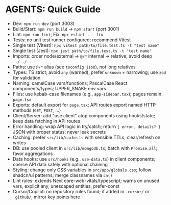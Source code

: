 # AGENTS: Quick Guide
- Dev: `npm run dev` (port 3003)
- Build/Start: `npm run build` → `npm start` (port 3001)
- Lint: `npm run lint`; Fix: `npx eslint . --fix`
- Tests: no unit test runner configured; recommend Vitest
- Single test (Vitest): `npx vitest path/to/file.test.ts -t "test name"`
- Single test (Jest): `npx jest path/to/file.test.ts -t "test name"`
- Imports: order node/external → `@/*` internal → relative; avoid deep `../../..`
- Paths: use `@/*` alias (see `tsconfig.json`), not long relatives
- Types: TS strict; avoid `any` (warned), prefer `unknown` + narrowing; use `zod` for validation
- Naming: camelCase vars/functions; PascalCase React components/types; UPPER_SNAKE env vars
- Files: use kebab-case filenames (e.g., `app-sidebar.tsx`); pages remain `page.tsx`
- Exports: default export for `page.tsx`; API routes export named HTTP methods (`GET`, `POST`, ...)
- Client/Server: add "use client" atop components using hooks/state; keep data fetching in API routes
- Error handling: wrap API logic in try/catch; return `{ error, details? }` JSON with proper status; never leak secrets
- Caching: prefer `src/lib/cache.ts` with sensible TTLs; clear/refresh on writes
- DB: use pooled client in `src/lib/mongodb.ts`; batch with `Promise.all`; favor aggregations
- Data hooks: use `src/hooks` (e.g., `use-data.ts`) in client components; coerce API data safely with optional chaining
- Styling: change only CSS variables in `src/app/globals.css`; follow shadcn/ui patterns; merge classnames via `cn()`
- Lint rules: extends Next core-web-vitals/typescript; warns on unused vars, explicit any, unescaped entities, prefer-const
- Cursor/Copilot: no repository rules found; if added in `.cursor/` or `.github/`, mirror key points here